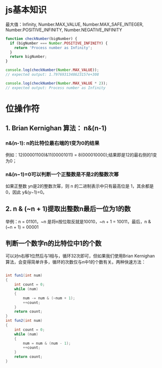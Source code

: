 

# js基本知识
最大值：Infinity, Number.MAX_VALUE, Number.MAX_SAFE_INTEGER, Number.POSITIVE_INFINITY, Number.NEGATIVE_INFINITY
```js
function checkNumber(bigNumber) {
  if (bigNumber === Number.POSITIVE_INFINITY) {
    return 'Process number as Infinity';
  }
  return bigNumber;
}

console.log(checkNumber(Number.MAX_VALUE));
// expected output: 1.7976931348623157e+308

console.log(checkNumber(Number.MAX_VALUE * 2));
// expected output: Process number as Infinity
```
# 位操作符
## 1. Brian Kernighan 算法： n&(n-1)
### n&(n-1): n的比特位最右端的1变为0的结果

例如：12(00001100)&11(00001011) = 8(000010000);结果即是12的最右侧的1变为0；
### n&(n−1)=0可以判断一个正整数是不是2的整数次幂

如果正整数 yn是2的整数次幂，则 n 的二进制表示中只有最高位是 1，其余都是 0，因此 y&(y−1)=0。
## 2. n & (~n + 1)提取出整数n最后一位为1的数

举例：n = 01101，~n 是将n按位取反就是10010，~n + 1 = 10011，最后，n & (~n + 1) = 00001
## 判断一个数字n的比特位中1的个数

可以对n右移1位然后与1相与，循环32次即可，但如果我们使用Brian Kernighan 算法，会变得简单许多，循环的次数仅与n中1的个数有关。两种快速方法：

```java

int fun1(int num)
{
	int count = 0;
	while (num)
	{
		num -= num & (~num + 1);
		++count;
	}
	return count;
}
int fun2(int num)
{
	int count = 0;
	while (num)
	{
		num = num & (num - 1);
		++count;
	}
	return count;
}
```


